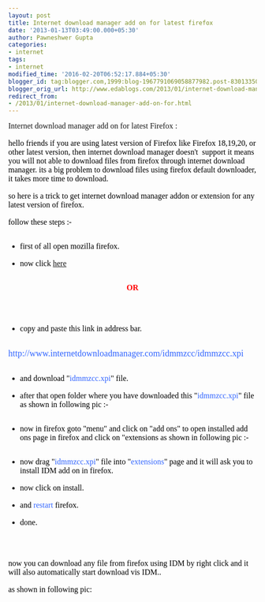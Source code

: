 ```yaml
---
layout: post
title: Internet download manager add on for latest firefox
date: '2013-01-13T03:49:00.000+05:30'
author: Pawneshwer Gupta
categories:
- internet
tags:
- internet
modified_time: '2016-02-20T06:52:17.884+05:30'
blogger_id: tag:blogger.com,1999:blog-1967791069058877982.post-8301335047332562761
blogger_orig_url: http://www.edablogs.com/2013/01/internet-download-manager-add-on-for.html
redirect_from:
- /2013/01/internet-download-manager-add-on-for.html
---
```


<div dir="ltr" style="text-align: left;" trbidi="on"><span style="font-family: &quot;verdana&quot; , &quot;geneva&quot;; font-size: medium;">Internet download manager add on for latest Firefox :</span><br /><br /><span style="color: black; font-family: &quot;verdana&quot; , &quot;geneva&quot;; font-size: medium;">hello friends if you are using latest version of Firefox like Firefox 18,19,20, or other latest version, then internet download manager doesn't&nbsp; support it means you will not able to download files from firefox through internet download manager. its a big problem to download files using firefox default downloader, it takes more time to download.</span><br /><br /><span style="color: black; font-family: &quot;verdana&quot; , &quot;geneva&quot;; font-size: medium;">so here is a trick to get internet download manager addon or extension for any latest version of firefox.</span><br /><br /><span style="color: black; font-family: &quot;verdana&quot; , &quot;geneva&quot;; font-size: medium;">follow these steps :-</span><br /><ul><br /><li><span style="color: black; font-family: &quot;verdana&quot; , &quot;geneva&quot;; font-size: medium;">first of all open mozilla firefox.</span></li><br /><li><span style="font-family: &quot;verdana&quot; , &quot;geneva&quot;; font-size: medium;"><span style="color: black;">now click</span> <a href="http://www.internetdownloadmanager.com/idmmzcc/idmmzcc.xpi" target="_blank" title="IDM add on">here</a></span></li></ul><br /><div style="text-align: center;"><span style="color: red;"><b><span style="font-family: &quot;verdana&quot; , &quot;geneva&quot;; font-size: medium;">OR</span></b></span></div><br /><br /><ul><br /><li><span style="color: black; font-family: &quot;verdana&quot; , &quot;geneva&quot;; font-size: medium;">copy and paste this link in address bar.</span></li></ul><br /><span style="color: #3366ff; font-family: &quot;verdana&quot; , &quot;geneva&quot;; font-size: large;">http://www.internetdownloadmanager.com/idmmzcc/idmmzcc.xpi</span><br /><ul><br /><li><span style="color: black; font-family: &quot;verdana&quot; , &quot;geneva&quot;; font-size: medium;">and download "<span style="color: #3366ff;">idmmzcc.xpi</span>" file.</span></li><br /><li><span style="color: black; font-family: &quot;verdana&quot; , &quot;geneva&quot;; font-size: medium;">after that open folder where you have downloaded this "<span style="color: #3366ff;">idmmzcc.xpi</span>" file as shown in following pic :-</span></li></ul><ul><br /><li><span style="color: black; font-family: &quot;verdana&quot; , &quot;geneva&quot;; font-size: medium;">now in firefox goto "menu" and click on "add ons" to open installed add ons page in firefox and click on "extensions as shown in following pic :-</span></li></ul><ul><br /><li><span style="color: black; font-family: &quot;verdana&quot; , &quot;geneva&quot;; font-size: medium;">now drag "<span style="color: #3366ff;">idmmzcc.xpi</span>" file into "<span style="color: #3366ff;">extensions</span>" page and it will ask you to install IDM add on in firefox.</span></li><br /><li><span style="color: black; font-family: &quot;verdana&quot; , &quot;geneva&quot;; font-size: medium;">now click on install.</span></li><br /><li><span style="color: black; font-family: &quot;verdana&quot; , &quot;geneva&quot;; font-size: medium;">and <span style="color: #3366ff;">restart</span> firefox.</span></li><br /><li><span style="color: black; font-family: &quot;verdana&quot; , &quot;geneva&quot;; font-size: medium;">done.</span></li></ul><br /><br /><br /><span style="color: black; font-family: &quot;verdana&quot; , &quot;geneva&quot;; font-size: medium;">now you can download any file from firefox using IDM by right click and it will also automatically start download vis IDM.. </span><br /><br /><span style="color: black; font-family: &quot;verdana&quot; , &quot;geneva&quot;; font-size: medium;">as shown in following pic:</span><br /><br /><br /><br /><br /></div>